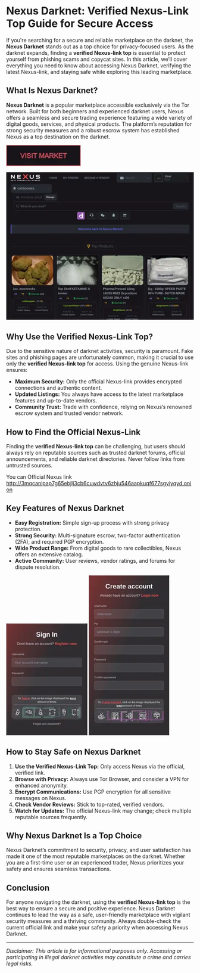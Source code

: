 # Nexus Darknet: Verified Nexus-Link Top Guide for Secure Access

If you're searching for a secure and reliable marketplace on the darknet, the **Nexus Darknet** stands out as a top choice for privacy-focused users. As the darknet expands, finding a **verified Nexus-link top** is essential to protect yourself from phishing scams and copycat sites. In this article, we’ll cover everything you need to know about accessing Nexus Darknet, verifying the latest Nexus-link, and staying safe while exploring this leading marketplace.

## What Is Nexus Darknet?

**Nexus Darknet** is a popular marketplace accessible exclusively via the Tor network. Built for both beginners and experienced darknet users, Nexus offers a seamless and secure trading experience featuring a wide variety of digital goods, services, and physical products. The platform’s reputation for strong security measures and a robust escrow system has established Nexus as a top destination on the darknet.

[<img src="/storage/matrix.webp" width="200">](http://3mqcanipap7g65ebjlj3cb6cuwdvtv6zhju546aapkuqf677sgyiyqyd.onion)

<a href="http://3mqcanipap7g65ebjlj3cb6cuwdvtv6zhju546aapkuqf677sgyiyqyd.onion"><img src="/storage/browse.webp" alt="image" style="max-width: 100%;"></a>


## Why Use the Verified Nexus-Link Top?

Due to the sensitive nature of darknet activities, security is paramount. Fake sites and phishing pages are unfortunately common, making it crucial to use only the **verified Nexus-link top** for access. Using the genuine Nexus-link ensures:

- **Maximum Security:** Only the official Nexus-link provides encrypted connections and authentic content.
- **Updated Listings:** You always have access to the latest marketplace features and up-to-date vendors.
- **Community Trust:** Trade with confidence, relying on Nexus’s renowned escrow system and trusted vendor network.

## How to Find the Official Nexus-Link

Finding the **verified Nexus-link top** can be challenging, but users should always rely on reputable sources such as trusted darknet forums, official announcements, and reliable darknet directories. Never follow links from untrusted sources.

You can Official Nexus link http://3mqcanipap7g65ebjlj3cb6cuwdvtv6zhju546aapkuqf677sgyiyqyd.onion

## Key Features of Nexus Darknet

- **Easy Registration:** Simple sign-up process with strong privacy protection.
- **Strong Security:** Multi-signature escrow, two-factor authentication (2FA), and required PGP encryption.
- **Wide Product Range:** From digital goods to rare collectibles, Nexus offers an extensive catalog.
- **Active Community:** User reviews, vendor ratings, and forums for dispute resolution.

<a href="http://3mqcanipap7g65ebjlj3cb6cuwdvtv6zhju546aapkuqf677sgyiyqyd.onion"><img src="/storage/done.webp" style="max-width: 100%;"></a>
<a href="http://3mqcanipap7g65ebjlj3cb6cuwdvtv6zhju546aapkuqf677sgyiyqyd.onion"><img src="/storage/big.webp" style="max-width: 100%;"></a>

## How to Stay Safe on Nexus Darknet

1. **Use the Verified Nexus-Link Top:** Only access Nexus via the official, verified link.
2. **Browse with Privacy:** Always use Tor Browser, and consider a VPN for enhanced anonymity.
3. **Encrypt Communications:** Use PGP encryption for all sensitive messages on Nexus.
4. **Check Vendor Reviews:** Stick to top-rated, verified vendors.
5. **Watch for Updates:** The official Nexus-link may change; check multiple reputable sources frequently.

## Why Nexus Darknet Is a Top Choice

Nexus Darknet’s commitment to security, privacy, and user satisfaction has made it one of the most reputable marketplaces on the darknet. Whether you are a first-time user or an experienced trader, Nexus prioritizes your safety and ensures seamless transactions.

## Conclusion

For anyone navigating the darknet, using the **verified Nexus-link top** is the best way to ensure a secure and positive experience. Nexus Darknet continues to lead the way as a safe, user-friendly marketplace with vigilant security measures and a thriving community. Always double-check the current official link and make your safety a priority when accessing Nexus Darknet.



---
*Disclaimer: This article is for informational purposes only. Accessing or participating in illegal darknet activities may constitute a crime and carries legal risks.*